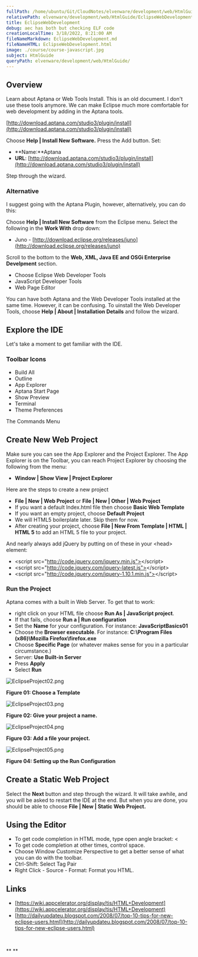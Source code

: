 ```yaml
---
fullPath: /home/ubuntu/Git/CloudNotes/elvenware/development/web/HtmlGuide/EclipseWebDevelopment.md
relativePath: elvenware/development/web/HtmlGuide/EclipseWebDevelopment.md
title: EclipseWebDevelopment
debug: aec has both but checking ELF code
creationLocalTime: 3/18/2022, 8:21:00 AM
fileNameMarkdown: EclipseWebDevelopment.md
fileNameHTML: EclipseWebDevelopment.html
image: ./course/course-javascript.jpg
subject: HtmlGuide
queryPath: elvenware/development/web/HtmlGuide/
---
```


<!-- toc -->
<!-- tocstop -->

## Overview

Learn about Aptana or Web Tools Install. This is an old document. I don't use these tools anymore. We can make Eclipse much more comfortable for web development by adding in the Aptana tools.

[http://download.aptana.com/studio3/plugin/install](http://download.aptana.com/studio3/plugin/install)

Choose **Help | Install New Software.** Press the Add button. Set:

-   **Name:**Aptana
-   **URL**: [http://download.aptana.com/studio3/plugin/install](http://download.aptana.com/studio3/plugin/install)

Step through the wizard.

### Alternative

I suggest going with the Aptana Plugin, however, alternatively, you can
do this:

Choose **Help | Install New Software** from the Eclipse menu. Select the
following in the **Work With** drop down:

-   Juno
    - [http://download.eclipse.org/releases/juno](http://download.eclipse.org/releases/juno)

Scroll to the bottom to the **Web, XML, Java EE and OSGi Enterprise
Develpment** section.

-   Choose Eclipse Web Developer Tools
-   JavaScript Developer Tools
-   Web Page Editor

You can have both Aptana and the Web Developer Tools installed at the
same time. However, it can be confusing. To uinstall the Web Developer
Tools, choose **Help | About | Installation Details** and follow the
wizard.

Explore the IDE
---------------

Let's take a moment to get familiar with the IDE.

### Toolbar Icons

-   Build All
-   Outline
-   App Explorer
-   Aptana Start Page
-   Show Preview
-   Terminal
-   Theme Preferences

The Commands Menu

Create New Web Project
----------------------

Make sure you can see the App Explorer and the Project Explorer. The App
Explorer is on the Toolbar, you can reach Project Explorer by choosing
the following from the menu:

-   **Window | Show View | Project Explorer**

Here are the steps to create a new project

-   **File | New | Web Project** or **File | New | Other | Web Project**
-   If you want a default Index.html file then choose **Basic Web Template**
-   If you want an empty project, choose **Default Project**
-   We will HTML5 boilerplate later. Skip them for now.
-   After creating your project, choose **File | New From Template | HTML | HTML 5** to add an HTML 5 file to your project.

And nearly always add jQuery by putting on of these in your \<head\>
element:

-  \<script src="http://code.jquery.com/jquery.min.js"></script\>
-  \<script src="http://code.jquery.com/jquery-latest.js"></script\>
-	 \<script src="http://code.jquery.com/jquery-1.10.1.min.js"></script\>

### Run the Project

Aptana comes with a built in Web Server. To get that to work:

-   right click on your HTML file choose **Run As | JavaScript
    project**.
-   If that fails, choose **Run a | Run configuration**
-   Set the **Name** for your configuration. For
    instance: **JavaScriptBasics01**
-   Choose the **Browser executable**. For instance: **C:\\Program Files
    (x86)\\Mozilla Firefox\\firefox.exe**
-   Choose **Specific Page** (or whatever makes sense for you in a
    particular circumstance.) 
-   Server: **Use Built-in Server**
-   Press **Apply**
-   Select **Run**

![EclipseProject02.png](https://s3.amazonaws.com/s3bucket01.elvenware.com/dev-images/html/EclipseProject02.png)

**Figure 01: Choose a Template**

![EclipseProject03.png](https://s3.amazonaws.com/s3bucket01.elvenware.com/dev-images/html/EclipseProject03.png)

**Figure 02: Give your project a name.**


![EclipseProject04.png](https://s3.amazonaws.com/s3bucket01.elvenware.com/dev-images/html/EclipseProject04.png)

**Figure 03: Add a file your project.**

![EclipseProject05.png](https://s3.amazonaws.com/s3bucket01.elvenware.com/dev-images/html/EclipseProject05.png)

**Figure 04: Setting up the Run Configuration**

Create a Static Web Project
---------------------------

Select the **Next** button and step through the wizard. It will take
awhile, and you will be asked to restart the IDE at the end. But when
you are done, you should be able to choose **File | New | Static Web
Project.**

Using the Editor
----------------

-   To get code completion in HTML mode, type open angle bracket: \<
-   To get code completion at other times, control space.
-   Choose Window Customize Perspective to get a better sense of what
    you can do with the toolbar.
-   Ctrl-Shift: Select Tag Pair
-   Right Click - Source - Format: Format you HTML.

Links
-----

- [https://wiki.appcelerator.org/display/tis/HTML+Development](https://wiki.appcelerator.org/display/tis/HTML+Development)
- [http://dailyupdateu.blogspot.com/2008/07/top-10-tips-for-new-eclipse-users.html](http://dailyupdateu.blogspot.com/2008/07/top-10-tips-for-new-eclipse-users.html)

 

** **
